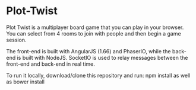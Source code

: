 # Plot-Twist
Plot Twist is a multiplayer board game that you can play in your browser.  
You can select from 4 rooms to join with people and then begin a game session.

The front-end is built with AngularJS (1.66) and PhaserIO, while the back-end is built with NodeJS.
SocketIO is used to relay messages between the front-end and back-end in real time.  

To run it locally, download/clone this repository and run:
npm install
as well as
bower install
